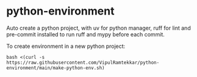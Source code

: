 # python-environment
Auto create a python project, with uv for python manager, ruff for lint and pre-commit installed to run ruff and mypy before each commit.


To create environment in a new python project: 
```
bash <(curl -s https://raw.githubusercontent.com/VipulRamtekkar/python-environment/main/make-python-env.sh)
```
